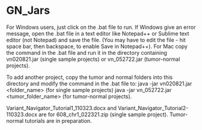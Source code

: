 # GN_Jars
For Windows users, just click on the .bat file to run. If Windows give an error message, open the .bat file in a text editor like Notepad++ or Sublime text editor (not Notepad) and save the file. (You may have to edit the file - hit space bar, then backspace, to enable Save in Notepad++). For Mac copy the command in the .bat file and run it in the directory containing vn020821.jar (single sample projects) or vn_052722.jar (tumor-normal projects).

To add another project, copy the tumor and normal folders into this directory and modify the command in the .bat file to:
java -jar vn020821.jar <folder_name> (for single sample projects)
java -jar vn_052722.jar <tumor_folder_name> (for tumor-normal projects).

Variant_Navigator_Tutorial1_110323.docx and Variant_Navigator_Tutorial2-110323.docx are for 608_chr1_022321.zip (single sample project). Tumor-normal tutorials are in preparation.
